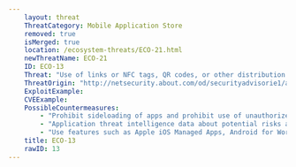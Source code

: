 ```yaml
---
    layout: threat
    ThreatCategory: Mobile Application Store
    removed: true
    isMerged: true
    location: /ecosystem-threats/ECO-21.html
    newThreatName: ECO-21
    ID: ECO-13
    Threat: "Use of links or NFC tags, QR codes, or other distribution channels (e.g., sms, email) to point to malicious apps"
    ThreatOrigin: "http://netsecurity.about.com/od/securityadvisorie1/a/How-To-Protect-Yourself-From-Malicious-QR-Codes.htm"
    ExploitExample:
    CVEExample:
    PossibleCountermeasures:
        - "Prohibit sideloading of apps and prohibit use of unauthorized app stores"
        - "Application threat intelligence data about potential risks associated with apps installed on devices"
        - "Use features such as Apple iOS Managed Apps, Android for Work, or Samsung KNOX Workspace that provide some level of separation between personal apps and enterprise apps to mitigate the impact of malicious behaviors."
    title: ECO-13
    rawID: 13
---
```


